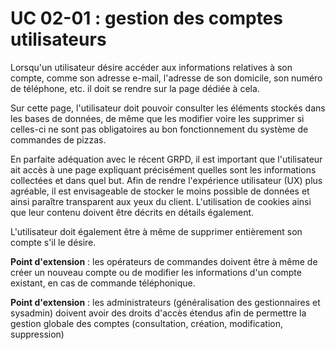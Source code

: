 # UC 02-01 : gestion des comptes utilisateurs

Lorsqu'un utilisateur désire accéder aux informations relatives à son compte, comme son adresse e-mail, l'adresse de son domicile, son numéro de téléphone, etc. il doit se rendre sur la page dédiée à cela.

Sur cette page, l'utilisateur doit pouvoir consulter les éléments stockés dans les bases de données, de même que les modifier voire les supprimer si celles-ci ne sont pas obligatoires au bon fonctionnement du système de commandes de pizzas.

En parfaite adéquation avec le récent GRPD, il est important que l'utilisateur ait accès à une page expliquant précisément quelles sont les informations collectées et dans quel but. Afin de rendre l'expérience utilisateur (UX) plus agréable, il est envisageable de stocker le moins possible de données et ainsi paraître transparent aux yeux du client. L'utilisation de cookies ainsi que leur contenu doivent être décrits en détails également.

L'utilisateur doit également être à même de supprimer entièrement son compte s'il le désire.

__Point d'extension__ : les opérateurs de commandes doivent être à même de créer un nouveau compte ou de modifier les informations d'un compte existant, en cas de commande téléphonique.

__Point d'extension__ : les administrateurs (généralisation des gestionnaires et sysadmin) doivent avoir des droits d'accès étendus afin de permettre la gestion globale des comptes (consultation, création, modification, suppression)
